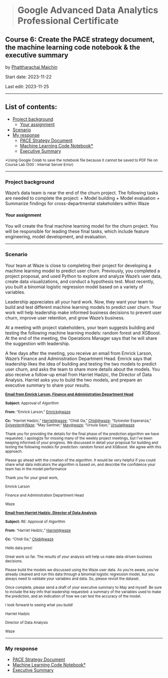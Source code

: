 > # Google Advanced Data Analytics Professional Certificate

## **Course 6: Create the PACE strategy document, the machine learning code notebook & the executive summary**

by [Phattharachai Maichin](https://www.linkedin.com/in/phattharachai-m/)

Start date: 2023-11-22

Last edit: 2023-11-25
***
## List of contents:
- [Project background](#project-background)
  - [Your assignment](#your-assignment)
- [Scenario](#scenario)
- [My response](#my-response)
  + [PACE Strategy Document](https://docs.google.com/document/d/10ESCbyCVlp4gVzyh8IuRwxKzxBOxQFZml6V4j4QWgFI/edit?usp=sharing)
  + [Machine Learning Code Notebook*](https://colab.research.google.com/drive/1doQJxAZ3ABYGbg_zcz0g9bcEyVjuwPBe?usp=sharing)
  + [Executive Summary](https://docs.google.com/presentation/d/1KnlAST8JpetdQ2vSfDl3jIm7tGNR-ZBkA-YHHz9Vd1A/edit?usp=sharing&resourcekey=0-L1_jD4mlV_HnYFhv2mgsNw)
 
<sub>*Using Google Colab to save the notebook file because it cannot be saved to PDF file on Course Lab (500 : Internal Server Error)
___
### Project background
Waze’s data team is near the end of the churn project. The following tasks are needed to complete the project:
	+ Model building
	+ Model evaluation
	+ Summarize findings for cross-departmental stakeholders within Waze

#### Your assignment
You will create the final machine learning model for the churn project. You will be responsible for leading these final tasks, which include feature engineering, model development, and evaluation.
___
### Scenario
Your team at Waze is close to completing their project for developing a machine learning model to predict user churn. Previously, you completed a project proposal, and used Python to explore and analyze Waze’s user data, create data visualizations, and conduct a hypothesis test. Most recently, you built a binomial logistic regression model based on a variety of variables. 

Leadership appreciates all your hard work. Now, they want your team to build and test different machine learning models to predict user churn. Your work will help leadership make informed business decisions to prevent user churn, improve user retention, and grow Waze’s business.  

At a meeting with project stakeholders, your team suggests building and testing the following machine learning models: random forest and XGBoost. At the end of the meeting, the Operations Manager says that he will share the suggestion with leadership. 

A few days after the meeting, you receive an email from Emrick Larson, Waze’s Finance and Administration Department Head. Emrick says that leadership likes the idea of building and testing the two models to predict user churn, and asks the team to share more details about the models. You also receive a follow-up email from Harriet Hadzic, the Director of Data Analysis. Harriet asks you to build the two models, and prepare an executive summary to share your results. 

<sub><ins>**Email from Emrick Larson, Finance and Administration Department Head**</ins>

<sub>**Subject:** Approval of Algorithm

<sub>**From:** “Emrick Larson,” <ins>Emrick@waze</ins>

<sub>**Cc:** “Harriet Hadzic,” <ins>Harriet@waze</ins>; “Chidi Ga,” <ins>Chidi@waze</ins>; “Sylvester Esperanza,” <ins>Sylvester@Waze</ins>; “May Santner,” <ins>May@waze</ins>; “Ursula Sayo,” <ins>Ursula@waze</ins>

<sub>Thank you for providing the details for the final phase of the prediction algorithm we have requested. I apologize for missing many of the weekly project meetings, but I’ve been keeping informed of your progress. We discussed in detail your proposal for building and testing the following models for prediction: random forest and XGBoost. We agree with this approach. 

<sub>Please go ahead with the creation of the algorithm. It would be very helpful if you could share what data indicators the algorithm is based on, and describe the confidence your team has in the model performance  

<sub>Thank you for your great work,

<sub>Emrick Larson

<sub>Finance and Administration Department Head

<sub>Waze

<sub><ins>**Email from Harriet Hadzic, Director of Data Analysis**</ins>

<sub>**Subject:** RE: Approval of Algorithm

<sub>**From:** “Harriet Hadzic,” <ins>Harriet@waze</ins>

<sub>**Cc:** “Chidi Ga,” <ins>Chidi@waze</ins>

<sub>Hello data pros!

<sub>Great work so far. The results of your analysis will help us make data-driven business decisions. 

<sub>Please build the models we discussed using the Waze user data. As you’re aware, you’ve already cleaned and run this data through a binomial logistic regression model, but you always need to validate your variables and data. So, please revisit the dataset.

<sub>Once complete, please send a draft of your executive summary to May and myself. Be sure to include the key info that leadership requested: a summary of the variables used to make the prediction, and an indication of how we can test the accuracy of the model. 

<sub>I look forward to seeing what you build! 

<sub>Harriet Hadzic

<sub>Director of Data Analysis

<sub>Waze
___
### My response
+ [PACE Strategy Document](https://docs.google.com/document/d/10ESCbyCVlp4gVzyh8IuRwxKzxBOxQFZml6V4j4QWgFI/edit?usp=sharing)
+ [Machine Learning Code Notebook*](https://colab.research.google.com/drive/1doQJxAZ3ABYGbg_zcz0g9bcEyVjuwPBe?usp=sharing)
+ [Executive Summary](https://docs.google.com/presentation/d/1KnlAST8JpetdQ2vSfDl3jIm7tGNR-ZBkA-YHHz9Vd1A/edit?usp=sharing&resourcekey=0-L1_jD4mlV_HnYFhv2mgsNw)

